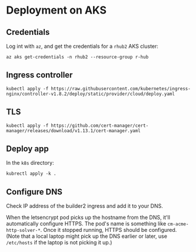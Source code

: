 
# Deployment on AKS

## Credentials

Log int with `az`, and get the credentials for a `rhub2` AKS cluster:
```
az aks get-credentials -n rhub2 --resource-group r-hub
```

## Ingress controller

```
kubectl apply -f https://raw.githubusercontent.com/kubernetes/ingress-nginx/controller-v1.8.2/deploy/static/provider/cloud/deploy.yaml
```

## TLS

```
kubectl apply -f https://github.com/cert-manager/cert-manager/releases/download/v1.13.1/cert-manager.yaml
```

## Deploy app

In the `k8s` directory:

```
kubrectl apply -k .
```

## Configure DNS

Check IP address of the builder2 ingress and add it to your DNS.

When the letsencrypt pod picks up the hostname from the DNS, it'll
automatically configure HTTPS. The pod's name is something like
`cm-acme-http-solver-*`. Once it stopped running, HTTPS should be
configured. (Note that a local laptop might pick up the DNS
earlier or later, use `/etc/hosts` if the laptop is not picking
it up.)

